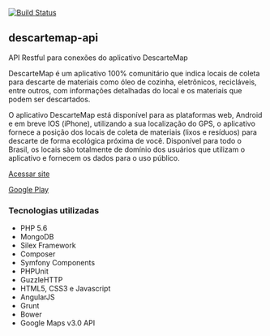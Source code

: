 [![Build Status](https://travis-ci.org/alissoncs/descartemap-api.svg?branch=master)](https://travis-ci.org/alissoncs/descartemap-api)
## descartemap-api

API Restful para conexões do aplicativo DescarteMap

DescarteMap é um aplicativo 100% comunitário que indica locais de coleta para descarte de materiais como óleo de cozinha, eletrônicos, recicláveis, entre outros, com informações detalhadas do local e os materiais que podem ser descartados.

O aplicativo DescarteMap está disponível para as plataformas web, Android e em breve IOS (iPhone), utilizando a sua localização do GPS, o aplicativo fornece a posição dos locais de coleta de materiais (lixos e resíduos) para descarte de forma ecológica próxima de você. Disponível para todo o Brasil, os locais são totalmente de domínio dos usuários que utilizam o aplicativo e fornecem os dados para o uso público. 

[Acessar site](http://descartemap.com.br/)

[Google Play](https://play.google.com/store/apps/details?id=webalissoncs.descartemap)

### Tecnologias utilizadas

- PHP 5.6
- MongoDB
- Silex Framework
- Composer
- Symfony Components
- PHPUnit
- GuzzleHTTP
- HTML5, CSS3 e Javascript
- AngularJS
- Grunt
- Bower
- Google Maps v3.0 API
